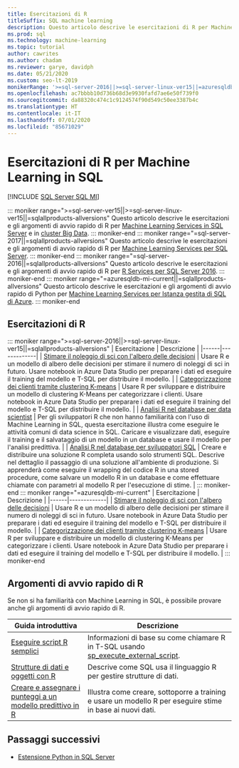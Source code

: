 ```yaml
---
title: Esercitazioni di R
titleSuffix: SQL machine learning
description: Questo articolo descrive le esercitazioni di R per Machine Learning in SQL. Informazioni su come eseguire gli script e creare modelli di Machine Learning.
ms.prod: sql
ms.technology: machine-learning
ms.topic: tutorial
author: cawrites
ms.author: chadam
ms.reviewer: garye, davidph
ms.date: 05/21/2020
ms.custom: seo-lt-2019
monikerRange: '>=sql-server-2016||>=sql-server-linux-ver15||=azuresqldb-mi-current||=sqlallproducts-allversions'
ms.openlocfilehash: ac7bbbb10d736b68d3e9930fafd7ae6e50f739f0
ms.sourcegitcommit: da88320c474c1c9124574f90d549c50ee3387b4c
ms.translationtype: HT
ms.contentlocale: it-IT
ms.lasthandoff: 07/01/2020
ms.locfileid: "85671029"
---
```

# <a name="r-tutorials-for-sql-machine-learning"></a>Esercitazioni di R per Machine Learning in SQL
[!INCLUDE [SQL Server SQL MI](../../includes/applies-to-version/sql-asdbmi.md)]

::: moniker range=">=sql-server-ver15||>=sql-server-linux-ver15||=sqlallproducts-allversions"
Questo articolo descrive le esercitazioni e gli argomenti di avvio rapido di R per [Machine Learning Services in SQL Server](../sql-server-machine-learning-services.md) e in [cluster Big Data](../../big-data-cluster/machine-learning-services.md).
::: moniker-end
::: moniker range="=sql-server-2017||=sqlallproducts-allversions"
Questo articolo descrive le esercitazioni e gli argomenti di avvio rapido di R per [Machine Learning Services per SQL Server](../sql-server-machine-learning-services.md).
::: moniker-end
::: moniker range="=sql-server-2016||=sqlallproducts-allversions"
Questo articolo descrive le esercitazioni e gli argomenti di avvio rapido di R per [R Services per SQL Server 2016](../r/sql-server-r-services.md).
::: moniker-end
::: moniker range="=azuresqldb-mi-current||=sqlallproducts-allversions"
Questo articolo descrive le esercitazioni e gli argomenti di avvio rapido di Python per [Machine Learning Services per Istanza gestita di SQL di Azure](/azure/azure-sql/managed-instance/machine-learning-services-overview).
::: moniker-end

<a name="bkmk_sqltutorials"></a>

## <a name="r-tutorials"></a>Esercitazioni di R

::: moniker range=">=sql-server-2016||>=sql-server-linux-ver15||=sqlallproducts-allversions"
| Esercitazione | Descrizione |
|------|-------------|
| [Stimare il noleggio di sci con l'albero delle decisioni](r-predictive-model-introduction.md) | Usare R e un modello di albero delle decisioni per stimare il numero di noleggi di sci in futuro. Usare notebook in Azure Data Studio per preparare i dati ed eseguire il training del modello e T-SQL per distribuire il modello. |
| [Categorizzazione dei clienti tramite clustering K-means](r-clustering-model-introduction.md) | Usare R per sviluppare e distribuire un modello di clustering K-Means per categorizzare i clienti. Usare notebook in Azure Data Studio per preparare i dati ed eseguire il training del modello e T-SQL per distribuire il modello. |
| [Analisi R nel database per data scientist](../tutorials/walkthrough-data-science-end-to-end-walkthrough.md) | Per gli sviluppatori R che non hanno familiarità con l'uso di Machine Learning in SQL, questa esercitazione illustra come eseguire le attività comuni di data science in SQL. Caricare e visualizzare dati, eseguire il training e il salvataggio di un modello in un database e usare il modello per l'analisi predittiva. |
| [Analisi R nel database per sviluppatori SQL](../tutorials/sqldev-in-database-r-for-sql-developers.md) | Creare e distribuire una soluzione R completa usando solo strumenti SQL. Descrive nel dettaglio il passaggio di una soluzione all'ambiente di produzione. Si apprenderà come eseguire il wrapping del codice R in una stored procedure, come salvare un modello R in un database e come effettuare chiamate con parametri al modello R per l'esecuzione di stime. |
::: moniker-end
::: moniker range="=azuresqldb-mi-current"
| Esercitazione | Descrizione |
|------|-------------|
| [Stimare il noleggio di sci con l'albero delle decisioni](r-predictive-model-introduction.md) | Usare R e un modello di albero delle decisioni per stimare il numero di noleggi di sci in futuro. Usare notebook in Azure Data Studio per preparare i dati ed eseguire il training del modello e T-SQL per distribuire il modello. |
| [Categorizzazione dei clienti tramite clustering K-means](r-clustering-model-introduction.md) | Usare R per sviluppare e distribuire un modello di clustering K-Means per categorizzare i clienti. Usare notebook in Azure Data Studio per preparare i dati ed eseguire il training del modello e T-SQL per distribuire il modello. |
::: moniker-end

## <a name="r-quickstarts"></a>Argomenti di avvio rapido di R

Se non si ha familiarità con Machine Learning in SQL, è possibile provare anche gli argomenti di avvio rapido di R.

| Guida introduttiva | Descrizione |
|-|-|
| [Eseguire script R semplici](quickstart-r-create-script.md) | Informazioni di base su come chiamare R in T-SQL usando [sp_execute_external_script](../../relational-databases/system-stored-procedures/sp-execute-external-script-transact-sql.md). |
| [Strutture di dati e oggetti con R](quickstart-r-data-types-and-objects.md) | Descrive come SQL usa il linguaggio R per gestire strutture di dati. |
| [Creare e assegnare i punteggi a un modello predittivo in R](quickstart-r-data-types-and-objects.md) | Illustra come creare, sottoporre a training e usare un modello R per eseguire stime in base ai nuovi dati. |

## <a name="next-steps"></a>Passaggi successivi

+ [Estensione Python in SQL Server](../concepts/extension-r.md)
